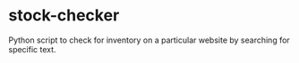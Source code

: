 # stock-checker
Python script to check for inventory on a particular website by searching for specific text.
